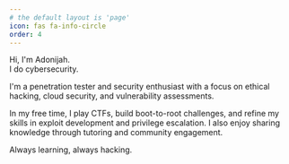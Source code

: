 ```yaml
---
# the default layout is 'page'
icon: fas fa-info-circle
order: 4
---
```

Hi, I'm Adonijah.  
I do cybersecurity.  

I'm a penetration tester and security enthusiast with a focus on ethical hacking, cloud security, and vulnerability assessments.  

In my free time, I play CTFs, build boot-to-root challenges, and refine my skills in exploit development and privilege escalation. I also enjoy sharing knowledge through tutoring and community engagement.  

Always learning, always hacking.  
